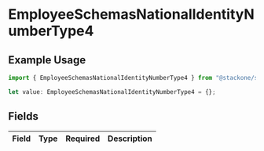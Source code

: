 # EmployeeSchemasNationalIdentityNumberType4

## Example Usage

```typescript
import { EmployeeSchemasNationalIdentityNumberType4 } from "@stackone/stackone-client-ts/sdk/models/shared";

let value: EmployeeSchemasNationalIdentityNumberType4 = {};
```

## Fields

| Field       | Type        | Required    | Description |
| ----------- | ----------- | ----------- | ----------- |
